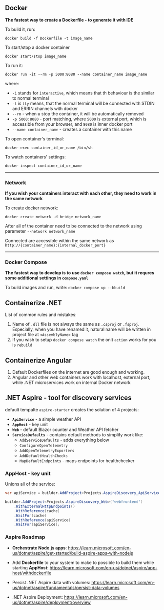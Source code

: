 ## Docker

**The fastest way to create a Dockerfile - to generate it with IDE**

To build it, run:

```
docker build -f Dockerfile -t image_name
```

To start/stop a docker container

```
docker start/stop image_name
```

To run it:

```
docker run -it --rm -p 5000:8080 --name container_name image_name
```

where:

- `-i` stands for `interactive`, which means that th behaviour is the similar to normal terminal
- `-t` is `tty` means, that the normal terminal will be connected with STDIN and ERRIN channels with docker
- `--rm` - when u stop the container, it will be automatically removed
- `-p 5000:8080` - port matching, where `5000` is external port, which is accessible from your browser, and `8080` is inner docker port
- `--name container_name` - creates a container with this name

To open container's terminal:

```
docker exec container_id_or_name /bin/sh
```

To watch containers' settings:

```
docker inspect container_id_or_name
```

---

### Network

**If you wish your containers interact with each other, they need to work in the same network**

To create docker network:

```
docker create network -d bridge network_name
```

After all of the container need to be connected to the network using parameter `--network network_name`

Connected are accessible within the same network as `http://{container_name}:{internal_docker_port}`

---

### Docker Compose

**The fastest way to develop is to use `docker compose watch`, but it requres some additional settings in `compose.yaml`**

To build images and run, write:
`docker compose up --bbuild`

## Containerize .NET

List of common rules and mistakes:

1. Name of `.dll` file is not always the same as `.csproj` or `.fsproj`. Especially, when you have renamed it, natural name will be written in project file at `<AssemblyName>` tag
2. If you wish to setup `docker compose watch` the onlt `action` works for you is `rebuild`

## Containerize Angular

1. Default Dockerfiles on the internet are good enough and working.
2. Angular and other web containers work with localhost, external port, while .NET microservices work on internal Docker network

## .NET Aspire - tool for discovery services

default tempalte `aspire-starter` creates the solution of 4 projects:

- **`ApiService`** - a simple weather API
- **`AppHost`** - key unit
- **`Web`** - default Blazor counter and Weather API fetcher
- **`ServiceDefaults`** - contains default methods to simplify work like:
  - `AddServiceDefaults` - adds everything below
  - `ConfigureOpenTelemetry`
  - `AddOpenTelemetryExporters`
  - `AddDefaultHealthChecks`
  - `MapDefaultEndpoints` - maps endpoints for healthchecker

### AppHost - key unit

Unions all of the service:

```cs
var apiService = builder.AddProject<Projects.AspireDiscovery_ApiService>("apiservice");

builder.AddProject<Projects.AspireDiscovery_Web>("webfrontend")
    .WithExternalHttpEndpoints()
    .WithReference(cache)
    .WaitFor(cache)
    .WithReference(apiService)
    .WaitFor(apiService);
```

### Aspire Roadmap

- **Orchestrate Node.js apps**: https://learn.microsoft.com/en-us/dotnet/aspire/get-started/build-aspire-apps-with-nodejs

- Add **Dockerfile** to your system to make to possible to build them while starting **AppHost**: https://learn.microsoft.com/en-us/dotnet/aspire/app-host/withdockerfile

- Persist .NET Aspire data with volumes: https://learn.microsoft.com/en-us/dotnet/aspire/fundamentals/persist-data-volumes

- .NET Aspire Deployment: https://learn.microsoft.com/en-us/dotnet/aspire/deployment/overview
